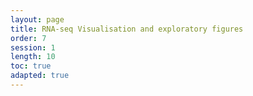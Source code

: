 ```yaml
---
layout: page
title: RNA-seq Visualisation and exploratory figures
order: 7
session: 1
length: 10
toc: true
adapted: true
---
```

